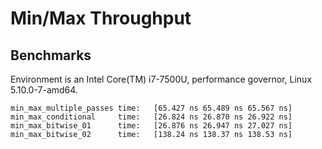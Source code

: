# Min/Max Throughput

## Benchmarks

Environment is an Intel Core(TM) i7-7500U, performance governor, Linux
5.10.0-7-amd64.

```
min_max_multiple_passes time:   [65.427 ns 65.489 ns 65.567 ns]
min_max_conditional     time:   [26.824 ns 26.870 ns 26.922 ns]
min_max_bitwise_01      time:   [26.876 ns 26.947 ns 27.027 ns]
min_max_bitwise_02      time:   [138.24 ns 138.37 ns 138.53 ns]
```
